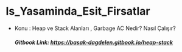 # Is_Yasaminda_Esit_Firsatlar

* Konu : Heap ve Stack Alanları , Garbage AC Nedir? Nasıl Çalışır?
    ##### Gitbook Link: https://basak-dagdelen.gitbook.io/heap-stack
